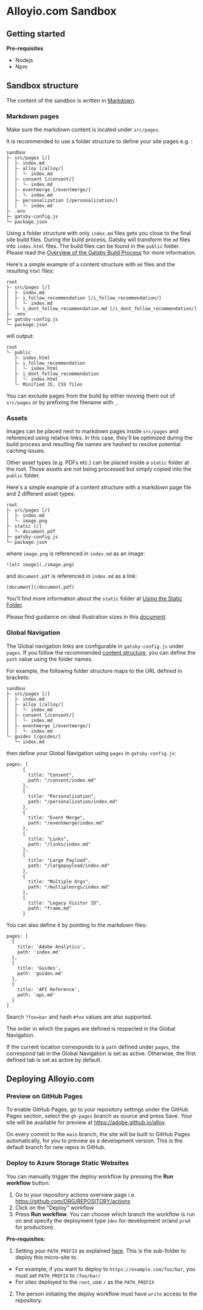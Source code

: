 # Alloyio.com Sandbox

## Getting started

**Pre-requisites**

* Nodejs
* Npm

## Sandbox structure

The content of the sandbox is written in [Markdown](https://daringfireball.net/projects/markdown/).

### Markdown pages

Make sure the markdown content is located  under `src/pages`.

It is recommended to use a folder structure to define your site pages e.g. :

```
sandbox
├- src/pages [/]
│  ├- index.md
│  ├- alloy [/alloy/]
│  │  └- index.md
│  ├- consent [/consent/]
│  │  └- index.md
│  ├- eventmerge [/eventmerge/]
│  │  └- index.md
│  ├- personalization [/personalization/]
│  │  └- index.md
├- .env
├─ gatsby-config.js
└─ package.json
```

Using a folder structure with only `index.md` files gets you close to the final site build files. During the build process, Gatsby will transform the `md` files into `index.html` files.
The build files can be found in the `public` folder. Please read the [Overview of the Gatsby Build Process](https://www.gatsbyjs.com/docs/overview-of-the-gatsby-build-process/) for more information.

Here's a simple example of a content structure with `md` files and the resulting `html` files:

```
root
├- src/pages [/]
│  ├- index.md
│  ├- i_follow_recommendation [/i_follow_recommendation/]
│  │  └- index.md
│  └- i_dont_follow_recommendation.md [/i_dont_follow_recommendation/]
├- .env
├─ gatsby-config.js
└─ package.json
```

will output:

```
root
└- public
   ├- index.html
   ├- i_follow_recommendation
   │  └- index.html
   ├- i_dont_follow_recommendation
   │  └- index.html
   └- Minified JS, CSS files
```

You can exclude pages from the build by either moving them out of `src/pages` or by prefixing the filename with `_`.

### Assets

Images can be placed next to markdown pages inside `src/pages` and referenced using relative links. In this case, they'll be optimized during the build process and resulting file names are hashed to resolve potential caching issues.

Other asset types (e.g. PDFs etc.) can be placed inside a `static` folder at the root. Those assets are not being processed but simply copied into the `public` folder.

Here's a simple example of a content structure with a markdown page file and 2 different asset types:

```
root
├- src/pages [/]
│  ├- index.md
│  └- image.png
├- static [/]
│  └- document.pdf
├─ gatsby-config.js
└─ package.json
```

where `image.png` is referenced in `index.md` as an image:

```
![alt image](./image.png)
```

and `document.pdf` is referenced in `index.md` as a link:

```
[document](/document.pdf)
```

You'll find more information about the `static` folder at [Using the Static Folder](https://www.gatsbyjs.com/docs/how-to/images-and-media/static-folder/).

Please find guidance on ideal illustration sizes in this [document](docs/documents/MCS_Media_+_Image_Recommendations.pdf).


### Global Navigation

The Global navigation links are configurable in `gatsby-config.js` under `pages`.
If you follow the recommended [content structure](#content-structure), you can define the `path` value using the folder names.

For example, the following folder structure maps to the URL defined in brackets:

```
sandbox
├- src/pages [/]
│  ├- index.md
│  ├- alloy [/alloy/]
│  │  └- index.md
│  ├- consent [/consent/]
│  │  └- index.md
│  ├- eventmerge [/eventmerge/]
│  │  └- index.md
└- guides [/guides/]
   └─ index.md
```

then define your Global Navigation using `pages` in `gatsby-config.js`:

```
pages: [
      {
        title: "Consent",
        path: "/consent/index.md"
      },
      {
        title: "Personalization",
        path: "/personalization/index.md"
      },
      {
        title: "Event Merge",
        path: "/eventmerge/index.md"
      },
      {
        title: "Links",
        path: "/links/index.md"
      },
      {
        title: "Large Payload",
        path: "/largepayload/index.md"
      },
      {
        title: "Multiple Orgs",
        path: "/multipleorgs/index.md"
      },
      {
        title: "Legacy Visitor ID",
        path: "frame.md"
      }

```

You can also define it by pointing to the markdown files:

```
pages: [
  {
    title: 'Adobe Analytics',
    path: 'index.md'
  },
  {
    title: 'Guides',
    path: 'guides.md'
  },
  {
    title: 'API Reference',
    path: 'api.md'
  }
]
```

Search `?foo=bar` and hash `#foo` values are also supported.

The order in which the pages are defined is respected in the Global Navigation.

If the current location corresponds to a `path` defined under `pages`, the correspond tab in the Global Navigation is set as active.
Otherwise, the first defined tab is set as active by default.

## Deploying Alloyio.com

### Preview on GitHub Pages

To enable GitHub Pages, go to your repository settings under the GitHub Pages section, select the `gh-pages` branch as source and press Save. Your site will be available for preview at https://adobe.github.io/alloy.

On every commit to the `main` branch, the site will be built to GitHub Pages automatically, for you to preview as a development version. This is the default branch for new repos in GitHub.

### Deploy to Azure Storage Static Websites

You can manually trigger the deploy workflow by pressing the **Run workflow** button:

1. Go to your repository actions overview page i.e. https://github.com/ORG/REPOSITORY/actions
2. Click on the "Deploy" workflow
3. Press **Run workflow**. You can choose which branch the workflow is run on and specify the deployment type (`dev` for development or/and `prod` for production).

**Pre-requisites:**

1. Setting your `PATH_PREFIX` as explained [here](#adding-a-path-prefix). This is the sub-folder to deploy this micro-site to.
  * For example, if you want to deploy to `https://example.com/foo/bar`, you must set `PATH_PREFIX` to `/foo/bar/`
  * For sites deployed to the `root`, use `/` as the `PATH_PREFIX`
2. The person initiating the deploy workflow must have `write` access to the repository.

